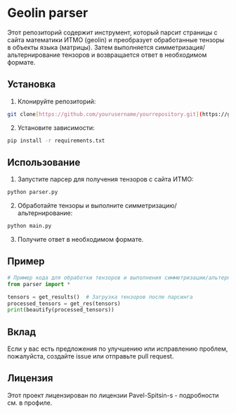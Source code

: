 # Geolin parser

Этот репозиторий содержит инструмент, который парсит страницы с сайта математики ИТМО (geolin) и преобразует обработанные тензоры в объекты языка (матрицы). Затем выполняется симметризация/альтернирование тензоров и возвращается ответ в необходимом формате.

## Установка

1. Клонируйте репозиторий:

```bash
git clone[https://github.com/yourusername/yourrepository.git](https://github.com/Pavel-Spitsin-s/geolin_parser.git
```

2. Установите зависимости:

```bash
pip install -r requirements.txt
```

## Использование

1. Запустите парсер для получения тензоров с сайта ИТМО:

```bash
python parser.py
```

2. Обработайте тензоры и выполните симметризацию/альтернирование:

```bash
python main.py
```

3. Получите ответ в необходимом формате.

## Пример

```python
# Пример кода для обработки тензоров и выполнения симметризации/альтернирования
from parser import *

tensors = get_results()  # Загрузка тензоров после парсинга
processed_tensors = get_res(tensors)
print(beautify(processed_tensors))
```

## Вклад

Если у вас есть предложения по улучшению или исправлению проблем, пожалуйста, создайте issue или отправьте pull request.

## Лицензия

Этот проект лицензирован по лицензии Pavel-Spitsin-s - подробности см. в профиле.
